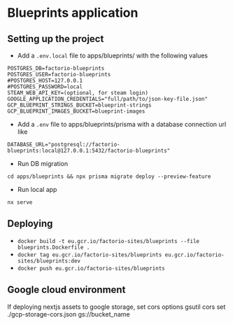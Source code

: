 # Blueprints application

## Setting up the project

- Add a `.env.local` file to apps/blueprints/ with the following values

```
POSTGRES_DB=factorio-blueprints
POSTGRES_USER=factorio-blueprints
#POSTGRES_HOST=127.0.0.1
#POSTGRES_PASSWORD=local
STEAM_WEB_API_KEY=(optional, for steam login)
GOOGLE_APPLICATION_CREDENTIALS="full/path/to/json-key-file.json"
GCP_BLUEPRINT_STRINGS_BUCKET=blueprint-strings
GCP_BLUEPRINT_IMAGES_BUCKET=blueprint-images
```

- Add a `.env` file to apps/blueprints/prisma with a database connection url like

```
DATABASE_URL="postgresql://factorio-blueprints:local@127.0.0.1:5432/factorio-blueprints"
```

- Run DB migration

```
cd apps/blueprints && npx prisma migrate deploy --preview-feature
```

- Run local app

```
nx serve
```

## Deploying

- `docker build -t eu.gcr.io/factorio-sites/blueprints --file blueprints.Dockerfile .`
- `docker tag eu.gcr.io/factorio-sites/blueprints eu.gcr.io/factorio-sites/blueprints:dev`
- `docker push eu.gcr.io/factorio-sites/blueprints`

## Google cloud environment

If deploying nextjs assets to google storage, set cors options
gsutil cors set ./gcp-storage-cors.json gs://bucket_name
